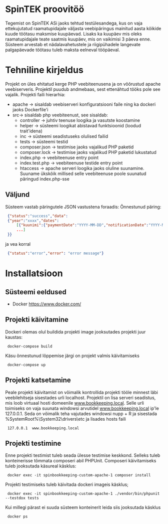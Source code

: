 # SpinTEK proovitöö

Tegemist on SpinTEK ASi jaoks tehtud testülesandega, kus on vaja ettekujutatud raamatupidajale väljasta veebipäringus mainitud aasta kõikide kuude töötasu maksmise kuupäevad. Lisaks ka kuupäev mis oleks raamatupidajale teate saatmis kuupäev, mis on vaikimisi 3 päeva enne. Süsteem arvestab et nädalavahetustele ja riigipühadele langevate palgapäevade töötasu tuleb maksta eelneval tööpäeval. 

# Tehniline kirjeldus
Projekt on üles ehitatud kerge PHP veebiteenusena ja on võõrustud apache veebiserveris. Projektil puudub andmebaas, sest ettenähtud tööks pole see vajalik. 
Projekti faili hierarhia:

 - apache -> sisaldab veebiserveri konfiguratsiooni faile ning ka dockeri jaoks Dockerfile'i
- src-> sisaldab php veebiteenust, see sisaldab:
	- controller -> juhtiv teenuse loogika ja vasutste koostamine
	- helper -> süsteemi loogikat abistavad funktsioonid (loodud trait'idena)
	- inc -> süsteemi seadistuseks olulised failid
	- tests -> süsteemi testid
	- composer.json -> testimise jaoks vajalikud PHP paketid
	- composer.lock -> testimise jaoks vajalikud PHP paketid lukustatud
	- index.php -> veebiteenuse entry point
	- index.test.php -> veebiteenuse testide entry point
	- htaccess -> apache serveri loogika jaoks oluline suunamine. Suuname ükskõik millised selle veebiteenuse poole suunatud päringud index.php-sse

## Väljund
Süsteem vastab päringutele JSON vastustena foraadis:
Õnnestunud päring:
```json
 {"status":"success","data":
 {"year":"xxxx","dates":
	 [{"kuunimi":{"paymentDate":"YYYY-MM-DD","notificationDate":"YYYY-MM-DD"}},
	 ...]
 }}
```
ja vea korral 
```json
 {"status":"error","error": "error message"}
```

# Installatsioon

## Süsteemi eeldused

 - Docker https://www.docker.com/

## Projekti käivitamine
 
Dockeri olemas olul buildida projekti image jooksutades projekti juur kaustas:
```console
 docker-compose build
```
Käsu õnnestunud lõppemise järgi on projekt valmis käivitamiseks
```console
 docker-compose up
```

## Projekti katsetamine
Peale projekti käivitamist on võimalik kontrollida projekti tööle minnest läbi veebilehitseja sisestades urli localhost. Projektil on lisa serveri seadistus, mis loob virtuaal hosti domeenile www.bookkeeping.local. Selle urli toimiseks on vaja suunata windowsi arvutidel www.bookkeeping.local ip'le 127.0.0.1. Seda on võimalik teha vajutades windowsi nupp + R ja sisestada %SystemRoot%\System32\drivers\etc ja lisades hosts faili
```console
 127.0.0.1	www.bookkeeping.local
```
## Projekti testimine
Enne projekti testimist tuleb seada ülesse testimise keskkond. Selleks tuleb konteinerisse tõmmata composeri abil PHPUnit. Composeri käivitamiseks tuleb jooksutada käsureal käsklus:
```console
 docker exec -it spinbookkeeping-custom-apache-1 composer install
```
Projekti testimiseks tuleb käivitada dockeri imageis käsklus;
```console
 docker exec -it spinbookkeeping-custom-apache-1 ./vendor/bin/phpunit --testdox tests
```
Kui millegi pärast ei suuda süsteem konteinerit leida siis jooksutada käsklus 
```console
 docker ps
```


